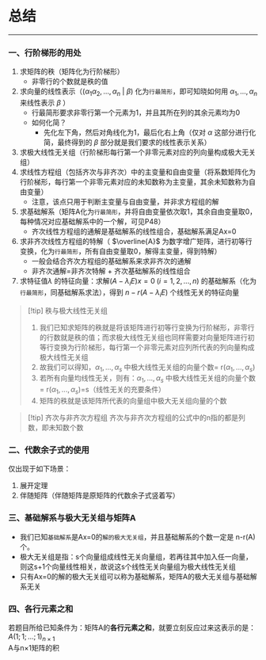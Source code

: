 # 总结

---

### 一、行阶梯形的用处

1. 求矩阵的秩（矩阵化为行阶梯形）
	- 非零行的个数就是秩的值
2. 求向量的线性表示（($\alpha_1\alpha_2,...,\alpha_n$ | $\beta$) 化为`行最简形`，即可知晓如何用 $\alpha_1,..., \alpha_n$ 来线性表示 $\beta$ ）
	- 行最简形要求非零行第一个元素为1，并且其所在列的其余元素均为0
	- 如何化简？
		- 先化左下角，然后对角线化为1，最后化右上角（仅对 $\alpha$ 这部分进行化简，最终得到的 $\beta$ 部分就是我们要求的线性表示关系）
3. 求极大线性无关组（行阶梯形每行第一个非零元素对应的列向量构成极大无关组）
4. 求线性方程组（包括齐次与非齐次）中的主变量和自由变量（将系数矩阵化为行阶梯形，每行第一个非零元素对应的未知数称为主变量，其余未知数称为自由变量）
	- 注意，该点只用于判断主变量与自由变量，并非求方程组的解
5. 求基础解系（矩阵A化为`行最简形`，并将自由变量依次取1，其余自由变量取0，每种情况对应基础解系中的一个解，可见P48）
	- 齐次线性方程组的通解是基础解系的线性组合，基础解系满足Ax=0
6. 求非齐次线性方程组的特解（ $\overline{A}$ 为数字增广矩阵，进行初等行变换，化为`行最简形`，所有自由变量取0，解得主变量，得到特解）
	- 一般会结合齐次方程组的基础解系来求非齐次的通解
	- 非齐次通解=非齐次特解 + 齐次基础解系的线性组合
7. 求特征值$\lambda$ 的特征向量：求解$(A-\lambda_i E)x=0\;(i=1,2,...,n)$ 的基础解系（化为`行最简形`，同基础解系求法），得到 $n-r(A-\lambda_i E)$ 个线性无关的特征向量
>[!tip] 秩与极大线性无关组
>1. 我们已知求矩阵的秩就是将该矩阵进行初等行变换为行阶梯形，非零行的行数就是秩的值；而求极大线性无关组也同样需要对向量矩阵进行初等行变换为行阶梯形，每行第一个非零元素对应列所代表的列向量构成极大线性无关组
>2. 故我们可以得知，$\alpha_1,...,\alpha_s$ 中极大线性无关组的向量个数= r($\alpha_1,...,\alpha_s$)
>3. 若所有向量均线性无关，则有：$\alpha_1,...,\alpha_s$ 中极大线性无关组的向量个数= r($\alpha_1,...,\alpha_s$)=s（线性无关的充要条件）
>4. 矩阵的秩就是该矩阵所代表的向量组中极大无关组向量的个数

>[!tip] 齐次与非齐次方程组
>齐次与非齐次方程组的公式中的n指的都是列数，即未知数个数

### 二、代数余子式的使用

仅出现于如下场景：
1. 展开定理
2. 伴随矩阵（伴随矩阵是原矩阵的代数余子式竖着写）

### 三、基础解系与极大无关组与矩阵A

- 我们已知`基础解系`是Ax=0的`解的极大无关组`，并且基础解系的个数一定是 n-r(A) 个。
- 极大无关组是指：s个向量组成线性无关向量组，若再往其中加入任一向量，则这s+1个向量线性相关，故说这s个线性无关向量组为极大线性无关组
- 只有Ax=0的解的极大无关组可以称为基础解系，矩阵A的极大无关组与基础解系无关

### 四、各行元素之和

若题目所给已知条件为：矩阵A的**各行元素之和**，就要立刻反应过来这表示的是：$A(1;1;...;1)_{n×1}$  
	A与n×1矩阵的积

